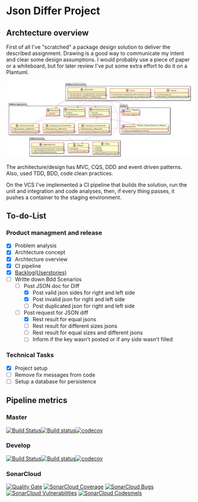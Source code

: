 # Json Differ Project

## Archtecture overview

First of all I've "scratched" a package design solution to deliver the described assignment. Drawing is a good way to communicate my intent and clear some design assumptions. I would probably use a piece of paper or a whiteboard, but for later review I've put some extra effort to do it on a Plantuml. 

![Architecture](docs/diagrams/package.svg)

The architecture/design has MVC, CQS, DDD and event driven patterns. Also, used TDD, BDD, code clean practices.

On the VCS I've implemented a CI pipeline that builds the solution, run the unit and integration and code analyses, then, if every thing passes, it pushes a container to the staging environment.

## To-do-List

### Product managment and release

- [x] Problem analysis
- [x] Archtecture concept
- [x] Archtecture overview
- [x] CI pipeline
- [x] [Backlog(Userstories)](docs/Backlog.md)
- [ ] Writte down Bdd Scenarios
  - [ ] Post JSON doc for Diff
    - [x] Post valid json sides for right and left side
    - [x] Post invalid json for right and left side
    - [ ] Post duplicated json for right and left side
  - [ ] Post request for JSON diff
    - [x] Rest result for equal jsons
    - [ ] Rest result for different sizes jsons
    - [ ] Rest result for equal sizes and different jsons
    - [ ] Inform if the key wasn't posted or if any side wasn't filled 

### Technical Tasks

- [x] Project setup
- [ ] Remove fix messages from code
- [ ] Setup a database for persistence 

## Pipeline metrics

### Master

[![Build Status](https://travis-ci.org/mvsouza/JsonDiffer.svg?branch=master)](https://travis-ci.org/mvsouza/JsonDiffer)[![Build status](https://ci.appveyor.com/api/projects/status/gpgef02rfvdqrwhs/branch/master?svg=true)](https://ci.appveyor.com/project/mvsouza/JsonDiffer/branch/master)[![codecov](https://codecov.io/gh/mvsouza/JsonDiffer/branch/master/graph/badge.svg)](https://codecov.io/gh/mvsouza/JsonDiffer)

### Develop

[![Build Status](https://travis-ci.org/mvsouza/JsonDiffer.svg?branch=develop)](https://travis-ci.org/mvsouza/JsonDiffer)[![Build status](https://ci.appveyor.com/api/projects/status/gpgef02rfvdqrwhs/branch/develop?svg=true)](https://ci.appveyor.com/project/mvsouza/JsonDiffer/branch/develop)[![codecov](https://codecov.io/gh/mvsouza/JsonDiffer/branch/develop/graph/badge.svg)](https://codecov.io/gh/mvsouza/JsonDiffer)

### SonarCloud

[![Quality Gate](https://sonarcloud.io/api/project_badges/measure?project=JsonDiffer&metric=alert_status)](https://sonarcloud.io/dashboard?id=JsonDiffer) [![SonarCloud Coverage](https://sonarcloud.io/api/project_badges/measure?project=JsonDiffer&metric=coverage)](https://sonarcloud.io/component_measures?id=JsonDiffer&metric=coverage) [![SonarCloud Bugs](https://sonarcloud.io/api/project_badges/measure?project=JsonDiffer&metric=bugs)](https://sonarcloud.io/project/issues?id=JsonDiffer&resolved=false&types=BUG) [![SonarCloud Vulnerabilities](https://sonarcloud.io/api/project_badges/measure?project=JsonDiffer&metric=vulnerabilities)](https://sonarcloud.io/project/issues?id=JsonDiffer&resolved=false&types=VULNERABILITY)
[![SonarCloud Codesmels](https://sonarcloud.io/api/project_badges/measure?project=JsonDiffer&metric=code_smells)](https://sonarcloud.io/project/issues?id=JsonDiffer&resolved=false&types=code_smells)